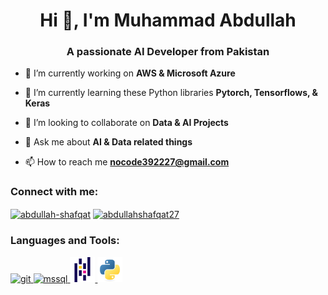 <h1 align="center">Hi 👋, I'm Muhammad Abdullah</h1>
<h3 align="center">A passionate AI Developer from Pakistan</h3>

- 🔭 I’m currently working on **AWS & Microsoft Azure**

- 🌱 I’m currently learning these Python libraries **Pytorch, Tensorflows, & Keras**

- 👯 I’m looking to collaborate on **Data & AI Projects**

- 💬 Ask me about **AI & Data related things**

- 📫 How to reach me **nocode392227@gmail.com**

<h3 align="left">Connect with me:</h3>
<p align="left">
<a href="https://linkedin.com/in/abdullah-shafqat" target="blank"><img align="center" src="https://raw.githubusercontent.com/rahuldkjain/github-profile-readme-generator/master/src/images/icons/Social/linked-in-alt.svg" alt="abdullah-shafqat" height="30" width="40" /></a>
<a href="https://kaggle.com/abdullahshafqat27" target="blank"><img align="center" src="https://raw.githubusercontent.com/rahuldkjain/github-profile-readme-generator/master/src/images/icons/Social/kaggle.svg" alt="abdullahshafqat27" height="30" width="40" /></a>
</p>

<h3 align="left">Languages and Tools:</h3>
<p align="left"> <a href="https://git-scm.com/" target="_blank" rel="noreferrer"> <img src="https://www.vectorlogo.zone/logos/git-scm/git-scm-icon.svg" alt="git" width="40" height="40"/> </a> <a href="https://www.microsoft.com/en-us/sql-server" target="_blank" rel="noreferrer"> <img src="https://www.svgrepo.com/show/303229/microsoft-sql-server-logo.svg" alt="mssql" width="40" height="40"/> </a> <a href="https://pandas.pydata.org/" target="_blank" rel="noreferrer"> <img src="https://raw.githubusercontent.com/devicons/devicon/2ae2a900d2f041da66e950e4d48052658d850630/icons/pandas/pandas-original.svg" alt="pandas" width="40" height="40"/> </a> <a href="https://www.python.org" target="_blank" rel="noreferrer"> <img src="https://raw.githubusercontent.com/devicons/devicon/master/icons/python/python-original.svg" alt="python" width="40" height="40"/> </a> </p>
